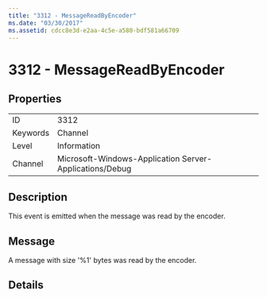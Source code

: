 ```yaml
---
title: "3312 - MessageReadByEncoder"
ms.date: "03/30/2017"
ms.assetid: cdcc8e3d-e2aa-4c5e-a580-bdf581a66709
---
```

# 3312 - MessageReadByEncoder
## Properties  
  
|||  
|-|-|  
|ID|3312|  
|Keywords|Channel|  
|Level|Information|  
|Channel|Microsoft-Windows-Application Server-Applications/Debug|  
  
## Description  
 This event is emitted when the message was read by the encoder.  
  
## Message  
 A message with size '%1' bytes was read by the encoder.  
  
## Details
